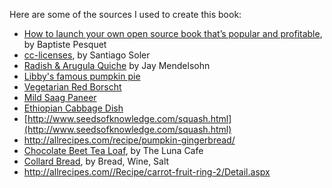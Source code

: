 Here are some of the sources I used to create this book:

* [How to launch your own open source book that’s popular and profitable](https://www.freecodecamp.org/news/taking-off-the-successful-launch-of-an-open-source-book-7553a2262898/), by Baptiste Pesquet
* [cc-licenses](https://github.com/santisoler/cc-licenses), by Santiago Soler
* [Radish & Arugula Quiche](http://www.stargazerhollow.com/recipes/radish-arugula-quiche-recipe-of-the-week/) by Jay Mendelsohn
* [Libby's famous pumpkin pie](https://www.verybestbaking.com/libbys/recipes/libby-s-famous-pumpkin-pie/)
* [Vegetarian Red Borscht](https://cooking.nytimes.com/recipes/1019972-vegetarian-red-borscht)
* [Mild Saag Paneer](http://allrecipes.com/recipe/authentic-saag-paneer/)
* [Ethiopian Cabbage Dish](http://allrecipes.com/recipe/ethiopian-cabbage-dish/)
* [http://www.seedsofknowledge.com/squash.html](http://www.seedsofknowledge.com/squash.html)
* http://allrecipes.com/recipe/pumpkin-gingerbread/
* [Chocolate Beet Tea Loaf](https://thelunacafe.com/heavenly-chocolate-beet-tea-loaf/), by The Luna Cafe
* [Collard Bread](https://breadwinesalt.blogspot.com/2010/09/collard-bread.html), by Bread, Wine, Salt
* http://allrecipes.com//Recipe/carrot-fruit-ring-2/Detail.aspx
